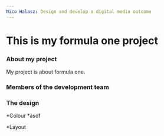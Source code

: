 ```yaml
---
Nico Halasz: Design and develop a digital media outcome
---
```


# This is my formula one project

### About my project
My project is about formula one.

### Members of the development team

### The design
*Colour
  *asdf

*Layout